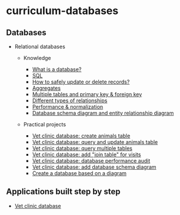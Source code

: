 # curriculum-databases


## Databases

- Relational databases
    - Knowledge
        - [What is a database?](db-structure/lessons/what_is_a_database.md)
        - [SQL](db-structure/lessons/sql.md)
        - [How to safely update or delete records?](db-structure/lessons/how_to_update_and_delete.md)
        - [Aggregates](db-structure/lessons/aggregates.md)
        - [Multiple tables and primary key & foreign key](db-structure/lessons/primary_key_and_foreign_key.md)
        - [Different types of relationships](db-structure/lessons/relationships.md)
        - [Performance & normalization](db-structure/lessons/performance_and_normalization.md)
        - [Database schema diagram and entity relationship diagram](db-structure/lessons/diagrams.md)

    - Practical projects
        - [Vet clinic database: create animals table](db-structure/vet_clinic_create_tables.md)
        - [Vet clinic database: query and update animals table](db-structure/vet_clinic_query_update_tables.md)
        - [Vet clinic database: query multiple tables](db-structure/vet_clinic_query_multiple_tables.md)
        - [Vet clinic database: add "join table" for visits](db-structure/vet_clinic_join_table.md)
        - [Vet clinic database: database performance audit](db-structure/vet_clinic_performance_audit.md)
        - [Vet clinic database: add database schema diagram](db-structure/vet_clinic_diagram.md)
        - [Create a database based on a diagram](db-structure/database_from_diagram.md)

## Applications built step by step

- [Vet clinic database](db-structure/sneak_peek.md)


